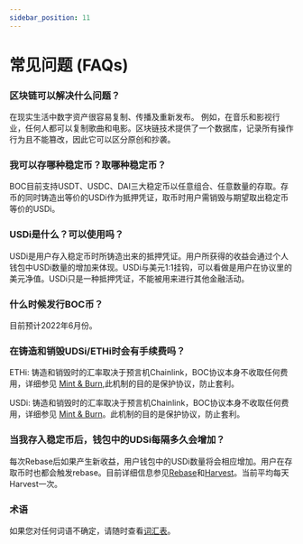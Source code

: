 ```yaml
---
sidebar_position: 11
---
```


# 常见问题 (FAQs)

### 区块链可以解决什么问题？

在现实生活中数字资产很容易复制、传播及重新发布。 例如，在音乐和影视行业，任何人都可以复制歌曲和电影。区块链技术提供了一个数据库，记录所有操作行为且不能篡改，因此它可以区分原创和抄袭。

### 我可以存哪种稳定币？取哪种稳定币？

BOC目前支持USDT、USDC、DAI三大稳定币以任意组合、任意数量的存取。存币的同时铸造出等价的USDi作为抵押凭证，取币时用户需销毁与期望取出稳定币等价的USDi。

### USDi是什么？可以使用吗？
USDi是用户存入稳定币时所铸造出来的抵押凭证。用户所获得的收益会通过个人钱包中USDi数量的增加来体现。USDi与美元1:1挂钩，可以看做是用户在协议里的美元净值。USDi只是一种抵押凭证，不能被用来进行其他金融活动。

### 什么时候发行BOC币？
目前预计2022年6月份。

### 在铸造和销毁UDSi/ETHi时会有手续费吗？

ETHi: 铸造和销毁时的汇率取决于预言机Chainlink，BOC协议本身不收取任何费用，详细参见 [Mint & Burn](protocol-algorithm-design#铸造mint销毁burn流程示意图),此机制的目的是保护协议，防止套利。

USDi: 铸造和销毁时的汇率取决于预言机Chainlink，BOC协议本身不收取任何费用，详细参见 [Mint & Burn](protocol-algorithm-design#铸造mint销毁burn流程示意图)。此机制的目的是保护协议，防止套利。

### 当我存入稳定币后，钱包中的UDSi每隔多久会增加？

每次Rebase后如果产生新收益，用户钱包中的USDi数量将会相应增加。用户在存取币时也都会触发rebase。目前详细信息参见[Rebase](protocol-algorithm-design#rebase)和[Harvest](protocol-algorithm-design#harvest)。当前平均每天Harvest一次。

### 术语
如果您对任何词语不确定，请随时查看[词汇表](appendix#术语汇总)。